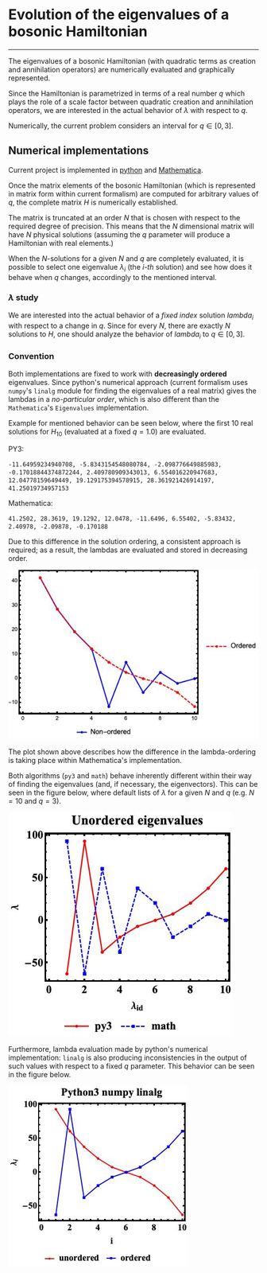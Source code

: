 # Evolution of the eigenvalues of a bosonic Hamiltonian

___

The eigenvalues of a bosonic Hamiltonian (with quadratic terms as creation and annihilation operators) are numerically evaluated and graphically represented.

Since the Hamiltonian is parametrized in terms of a real number $q$ which plays the role of a scale factor between quadratic creation and annihilation operators, we are interested in the actual behavior of $\lambda$ with respect to $q$.

Numerically, the current problem considers an interval for $q\in[0,3]$.

## Numerical implementations

Current project is implemented in [python]() and [Mathematica](https://www.wolframcloud.com/).

Once the matrix elements of the bosonic Hamiltonian (which is represented in matrix form within current formalism) are computed for arbitrary values of $q$, the complete matrix $H$ is numerically established.

The matrix is truncated at an order $N$ that is chosen with respect to the required degree of precision. This means that the $N$ dimensional matrix will have $N$ physical solutions (assuming the $q$ parameter will produce a Hamiltonian with real elements.)

When the $N$-solutions for a given $N$ and $q$ are completely evaluated, it is possible to select one eigenvalue $\lambda_i$ (the *i-th* solution) and see how does it behave when $q$ changes, accordingly to the mentioned interval.

### $\lambda$ study

We are interested into the actual behavior of a *fixed index* solution $lambda_i$ with respect to a change in $q$. Since for every $N$, there are exactly $N$ solutions to $H$, one should analyze the behavior of $lambda_i$ to $q\in[0,3]$.

### Convention

Both implementations are fixed to work with **decreasingly ordered** eigenvalues. Since python's numerical approach (current formalism uses `numpy`'s `linalg` module for finding the eigenvalues of a real matrix) gives the lambdas in a *no-particular order*, which is also different than the `Mathematica`'s `Eigenvalues` implementation.

Example for mentioned behavior can be seen below, where the first 10 real solutions for $H_{10}$ (evaluated at a fixed $q=1.0$) are evaluated.

PY3:

```
-11.64959234940708, -5.8343154548080784, -2.098776649885983, -0.17018844374872244, 2.409780909343013, 6.554016220947683, 12.04778159649449, 19.129175394578915, 28.361921426914197, 41.25019734957153
```

Mathematica:

```
41.2502, 28.3619, 19.1292, 12.0478, -11.6496, 6.55402, -5.83432, 2.40978, -2.09878, -0.170188
```

Due to this difference in the solution ordering, a consistent approach is required; as a result, the lambdas are evaluated and stored in decreasing order.

![X](lambda_comparison.jpeg)

The plot shown above describes how the difference in the lambda-ordering is taking place within Mathematica's implementation.

Both algorithms (`py3` and `math`) behave inherently different within their way of finding the eigenvalues (and, if necessary, the eigenvectors). This can be seen in the figure below, where default lists of $\lambda$ for a given $N$ and $q$ (e.g. $N=10$ and $q=3$).

![X](unorder_lambda_comparison.jpg)

Furthermore, lambda evaluation made by python's numerical implementation: `linalg` is also producing inconsistencies in the output of such values with respect to a fixed $q$ parameter. This behavior can be seen in the figure below.

![](python3_lambdas.jpeg)